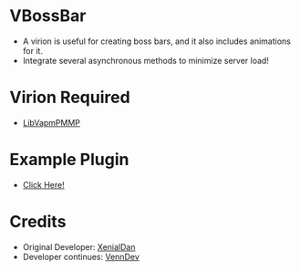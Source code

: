 # VBossBar
- A virion is useful for creating boss bars, and it also includes animations for it.
- Integrate several asynchronous methods to minimize server load!

# Virion Required
- [LibVapmPMMP](https://github.com/VennDev/LibVapmPMMP)

# Example Plugin
- [Click Here!](https://github.com/VennDev/VTestBossBar)

# Credits
- Original Developer: [XenialDan](https://github.com/inxomnyaa)
- Developer continues: [VennDev](https://github.com/VennDev)
